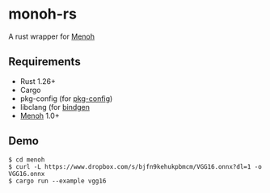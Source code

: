 # monoh-rs

A rust wrapper for [Menoh](https://github.com/pfnet-research/menoh)

## Requirements
- Rust 1.26+
- Cargo
- pkg-config (for [pkg-config](https://crates.io/crates/pkg-config))
- libclang (for [bindgen](https://crates.io/crates/bindgen)
- [Menoh](https://github.com/pfnet-research/menoh) 1.0+

## Demo

```
$ cd menoh
$ curl -L https://www.dropbox.com/s/bjfn9kehukpbmcm/VGG16.onnx?dl=1 -o VGG16.onnx
$ cargo run --example vgg16
```
